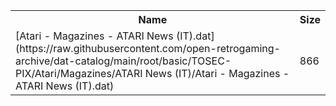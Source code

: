 <table>
<tr><th>Name</th><th>Size</th></tr>
<tr><td>[Atari - Magazines - ATARI News (IT).dat](https://raw.githubusercontent.com/open-retrogaming-archive/dat-catalog/main/root/basic/TOSEC-PIX/Atari/Magazines/ATARI News (IT)/Atari - Magazines - ATARI News (IT).dat)</td><td>866</td></tr>
</table>
